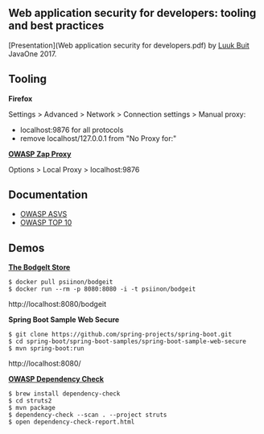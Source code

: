 ## Web application security for developers: tooling and best practices

[Presentation](Web application security for developers.pdf) by [Luuk Buit](https://twitter.com/lwkbuit) JavaOne 2017.

## Tooling

**Firefox**

Settings > Advanced > Network > Connection settings > Manual proxy:

- localhost:9876 for all protocols
- remove localhost/127.0.0.1 from "No Proxy for:"

**[OWASP Zap Proxy](https://www.owasp.org/index.php/OWASP_Zed_Attack_Proxy_Project)**

Options > Local Proxy > localhost:9876

## Documentation

- [OWASP ASVS](https://www.owasp.org/index.php/Category:OWASP_Application_Security_Verification_Standard_Project)
- [OWASP TOP 10](https://www.owasp.org/index.php/Category:OWASP_Top_Ten_Project)

## Demos

**[The BodgeIt Store](https://github.com/psiinon/bodgeit)**

    $ docker pull psiinon/bodgeit
    $ docker run --rm -p 8080:8080 -i -t psiinon/bodgeit

http://localhost:8080/bodgeit

**Spring Boot Sample Web Secure**

    $ git clone https://github.com/spring-projects/spring-boot.git
    $ cd spring-boot/spring-boot-samples/spring-boot-sample-web-secure
    $ mvn spring-boot:run

http://localhost:8080/

**[OWASP Dependency Check](https://www.owasp.org/index.php/OWASP_Dependency_Check)**

    $ brew install dependency-check
    $ cd struts2
    $ mvn package
    $ dependency-check --scan . --project struts
    $ open dependency-check-report.html



